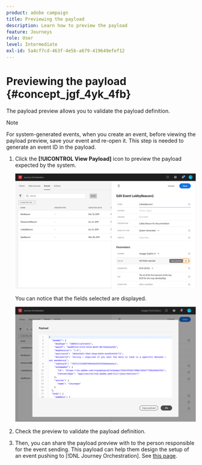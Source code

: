 ```yaml
---
product: adobe campaign
title: Previewing the payload
description: Learn how to preview the payload
feature: Journeys
role: User
level: Intermediate
exl-id: 5a4cf7cd-463f-4e5b-a679-419649efef12
---
```

# Previewing the payload {#concept_jgf_4yk_4fb}

The payload preview allows you to validate the payload definition.

>[!NOTE]
>
>For system-generated events, when you create an event, before viewing the payload preview, save your event and re-open it. This step is needed to generate an event ID in the payload.

1. Click the **[!UICONTROL View Payload]** icon to preview the payload expected by the system.

    ![](../assets/journey13.png)

    You can notice that the fields selected are displayed.

    ![](../assets/journey14.png)

1. Check the preview to validate the payload definition.

1. Then, you can share the payload preview with to the person responsible for the event sending. This payload can help them design the setup of an event pushing to [!DNL Journey Orchestration]. See [this page](../event/additional-steps-to-send-events-to-journey-orchestration.md).
